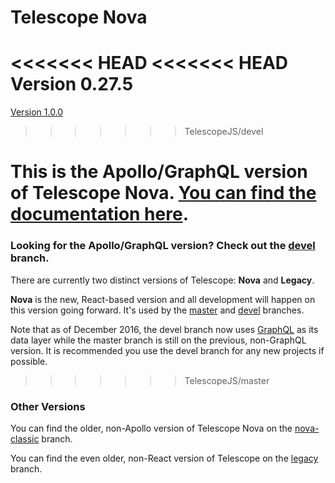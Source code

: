 # Telescope Nova

<<<<<<< HEAD
<<<<<<< HEAD
Version 0.27.5
=======
[Version 1.0.0](https://github.com/TelescopeJS/Telescope/releases)
>>>>>>> TelescopeJS/devel

This is the Apollo/GraphQL version of Telescope Nova. [You can find the documentation here](http://nova-docs.telescopeapp.org/).
=======
### Looking for the Apollo/GraphQL version? Check out the [devel](https://github.com/TelescopeJS/Telescope/tree/devel) branch. 

There are currently two distinct versions of Telescope: **Nova** and **Legacy**.

**Nova** is the new, React-based version and all development will happen on this version going forward. It's used by the [master](https://github.com/TelescopeJS/Telescope/tree/master) and [devel](https://github.com/TelescopeJS/Telescope/tree/devel) branches. 

Note that as of December 2016, the devel branch now uses [GraphQL](http://graphql.org) as its data layer while the master branch is still on the previous, non-GraphQL version. It is recommended you use the devel branch for any new projects if possible. 
>>>>>>> TelescopeJS/master

### Other Versions

You can find the older, non-Apollo version of Telescope Nova on the [nova-classic](https://github.com/TelescopeJS/Telescope/tree/nova-classic) branch. 

You can find the even older, non-React version of Telescope on the [legacy](https://github.com/TelescopeJS/Telescope/tree/legacy) branch.
